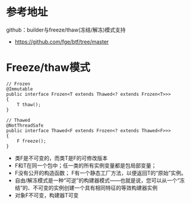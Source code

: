 # 参考地址
github：builder与freeze/thaw(冻结/解冻)模式支持
- https://github.com/fge/btf/tree/master

# Freeze/thaw模式
```
// Frozen
@Immutable
public interface Frozen<T extends Thawed<? extends Frozen<T>>>
{
    T thaw();
}

// Thawed
@NotThreadSafe
public interface Thawed<F extends Frozen<? extends Thawed<F>>>
{
    F freeze();
}
```
- 类F是不可变的，而类T是F的可修改版本
- F和T在同一个包中；任一类的所有实例变量都是包局部变量；
- F没有公开的构造函数； F有一个静态工厂方法，以便返回T的“原始”实例。
- 自由/解冻模式是一种“可逆”的构建器模式——也就是说，您可以从一个“冻结”的、不可变的实例创建一个具有相同特征的等效构建器实例
- 对象F不可变，构建器T可变